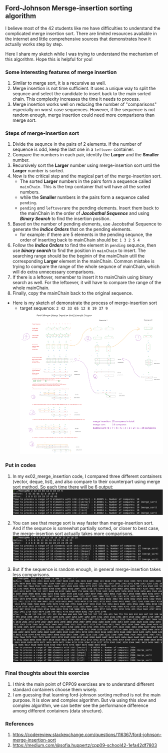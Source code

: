## Ford-Johnson Mersge-insertion sorting algorithm

I believe most of the 42 students like me have difficulties to understand the complicated merge insertion sort. There are limited resources available in the internet and little comprehensive sources that demonstrates how it actually works step by step.

Here I share my sketch while I was trying to understand the mechanism of this algorithm. Hope this is helpful for you!


### Some interesting features of merge insertion 
1. Simliar to merge sort, it is a recursive as well.
2. Merge insertion is not time sufficient. It uses a unique way to split the sequnce and select the candidate to insert back to the main sorted chain. This complexity increases the time it needs to process.
3. Merge insertion works well on reducing the number of "comparisons" especially on worst case sequences. However, if the sequence is not random enough, merge insertion could need more comparisons than merge sort.

### Steps of merge-insertion sort
1. Divide the sequnce in the pairs of 2 elements. If the number of sequence is odd, keep the last one in a ```leftover``` container.
2. Compare the numbers in each pair, identify the **Larger** and the **Smaller** number.
3. Recursively sort the **Larger** number using merge-insertion sort until the **Larger** number is sorted.
4. Now is the critical step and the magical part of the merge-insertion sort.
    - The sorted **Larger** numbers in the pairs form a sequence called  ```mainChain```. This is the tmp container that will have all the sorted numbers.
    - while the **Smaller** numbers in the pairs form a sequence called ```pending```.
    - ```pending``` and ```leftover```are the pending elements. Insert them back to the mainChain in the order of ***Jacobsthal Sequence*** and using ***Binary Search*** to find the insertion position.
5. Based on the number of pending elements, use Jacobsthal Sequence to generate the ***Indice Orders*** that on the pending elements.
    - for example: if there are 5 elements in the pending sequnce, the order of inserting back to mainChain should be: ```1 3 2 5 4```
6. Follow the ***Indice Orders*** to find the element in ```pending``` sequnce, then use ***binary search*** to find the position in ```mainChain``` to insert. The searching range should be the beginin of the mainChain utill the corresponding **Larger** element in the mainChain. Common mistake is trying to compare the range of the whole sequnce of mainChain, which will do extra unnecessary comparisons.
7. If there is a leftover, remember to insert it to mainChain using binary search as well. For the leftoever, it will have to compare the range of the whole mainChain.
8. Finally, copy the mainChain back to the original sequence.

- Here is my sketch of demonstrate the process of merge-insertion sort
    - target sequence: ```2 42 33 65 12 8 19 37 9```
![Alt text](image/Ford-Johnson_example.png)

### Put in codes
1. In my ex02_merge_insertion code, I compared three different containers (vector, deque, list), and also compare to their counterpart using merge sort method. So each time there will be 6 output:
![Alt text](image/output1.png)

2. You can see that merge sort is way faster than merge-insertion sort. And if the sequnce is somewhat partially sorted, or closer to best case, the merge-insertion sort actually takes more comparisons.
![Alt text](image/output2.png)

3. But if the sequence is random enough, in general merge-insertion takes less comparisons.
![Alt text](image/output3.png)

### Final thoughts about this exercise
1. I think the main point of CPP09 exercises are to understand different standard containers choose them wisely.
2. I am guessing that learning ford-johnson sorting method is not the main purpose. It is slow and complex algorithm. But via using this slow and complex algorithm, we can better see the performance difference among different containers (data structure).

### References
1. https://codereview.stackexchange.com/questions/116367/ford-johnson-merge-insertion-sort
2. https://medium.com/@sofia.huppertz/cpp09-school42-1efa42df7803